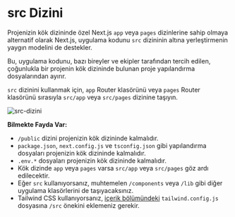 # src Dizini

Projenizin kök dizininde özel Next.js `app` veya `pages` dizinlerine sahip olmaya alternatif olarak Next.js, uygulama kodunu `src` dizininin altına yerleştirmenin yaygın modelini de destekler.

Bu, uygulama kodunu, bazı bireyler ve ekipler tarafından tercih edilen, çoğunlukla bir projenin kök dizininde bulunan proje yapılandırma dosyalarından ayırır.

`src` dizinini kullanmak için, `app` Router klasörünü veya `pages` Router klasörünü sırasıyla `src/app` veya `src/pages` dizinine taşıyın.

<img alt="src-dizini" src="https://nextjs.org/_next/image?url=%2Fdocs%2Fdark%2Fproject-organization-src-directory.png&w=1920&q=75&dpl=dpl_FgqPZgpvfTdBpYwq43qhnaRUcyXh"/>
<br>

**Bilmekte Fayda Var:**

- `/public` dizini projenizin kök dizininde kalmalıdır.
- `package.json`, `next.config.js` ve `tsconfig.json` gibi yapılandırma dosyaları projenizin kök dizininde kalmalıdır.
- `.env.*` dosyaları projenizin kök dizininde kalmalıdır.
- Kök dizinde `app` veya `pages` varsa `src/app` veya `src/pages` göz ardı edilecektir.
- Eğer `src` kullanıyorsanız, muhtemelen `/components` veya `/lib` gibi diğer uygulama klasörlerini de taşıyacaksınız.
- Tailwind CSS kullanıyorsanız, [içerik bölümündeki](https://tailwindcss.com/docs/content-configuration) `tailwind.config.js` dosyasına `/src` önekini eklemeniz gerekir.
